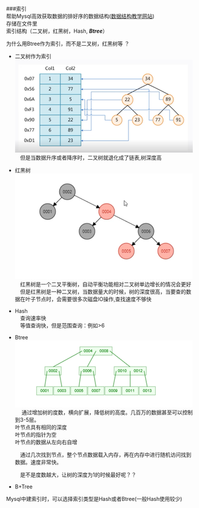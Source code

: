 ###索引  
帮助Mysql高效获取数据的排好序的数据结构([数据结构教学网站](https://www.cs.usfca.edu/~galles/visualization/Algorithms.html))   
存储在文件里  
索引结构（二叉树，红黑树，Hash, **_Btree_**）

为什么用Btree作为索引，而不是二叉树，红黑树等 ？ 
- 二叉树作为索引
![二叉树](../../../../../resources/images/mysql/索引.png)
  &emsp;但是当数据升序或者降序时，二叉树就退化成了链表,树深度高 
- 红黑树  
![红黑树](../../../../../resources/images/mysql/红黑树.png)   
  &emsp;红黑树是一个二叉平衡树，自动平衡功能相对二叉树单边增长的情况会更好  
  &emsp;但是红黑树是一种二叉树，当数据量大的时候，树的深度很高，当要查的数据在叶子节点时，会需要很多次磁盘IO操作,查找速度不够快
- Hash  
  &emsp;查询速率快  
  &emsp;等值查询快，但是范围查询：例如>6
  
- Btree  
![Btree](../../../../../resources/images/mysql/Btree.png)   
  &emsp; 通过增加树的度数，横向扩展，降低树的高度。几百万的数据甚至可以控制到3-5层。  
  叶节点具有相同的深度  
  叶节点的指针为空  
  叶节点的数据从左向右自增  
  
   &emsp;通过几次找到节点，整个节点数据载入内存，再在内存中进行随机访问找到数据。速度非常快。  
  
   &emsp;是不是度数越大，让树的深度为1的时候最好呢？？
  
- B+Tree  



Mysql中建索引时，可以选择索引类型是Hash或者Btree(一般Hash使用较少)

